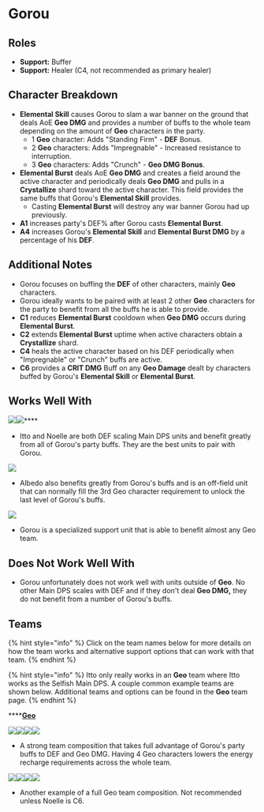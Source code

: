 # Gorou

## **Roles**

* **Support:** Buffer
* **Support:** Healer (C4, not recommended as primary healer)

## **Character Breakdown**

* **Elemental Skill** causes Gorou to slam a war banner on the ground that deals AoE **Geo DMG** and provides a number of buffs to the whole team depending on the amount of **Geo** characters in the party.
  * 1 **Geo** character: Adds "Standing Firm" - **DEF** Bonus.
  * 2 **Geo** characters: Adds "Impregnable" - Increased resistance to interruption.
  * 3 **Geo** characters: Adds "Crunch" - **Geo DMG Bonus**.
* **Elemental Burst** deals AoE **Geo DMG** and creates a field around the active character and periodically deals **Geo DMG** and pulls in a **Crystallize** shard toward the active character. This field provides the same buffs that Gorou's **Elemental Skill** provides.
  * Casting **Elemental Burst** will destroy any war banner Gorou had up previously.&#x20;
* **A1** increases party's DEF% after Gorou casts **Elemental Burst**.
* **A4** increases Gorou's **Elemental Skill** and **Elemental Burst DMG** by a percentage of his **DEF**.



## **Additional Notes**

* Gorou focuses on buffing the **DEF** of other characters, mainly **Geo** characters.
* Gorou ideally wants to be paired with at least 2 other **Geo** characters for the party to benefit from all the buffs he is able to provide.
* **C1** reduces **Elemental Burst** cooldown when **Geo DMG** occurs during **Elemental Burst**.
* **C2** extends **Elemental Burst** uptime when active characters obtain a **Crystallize** shard.
* **C4** heals the active character based on his DEF periodically when "Impregnable" or "Crunch" buffs are active.
* **C6** provides a **CRIT DMG** Buff on any **Geo Damage** dealt by characters buffed by Gorou's **Elemental Skill** or **Elemental Burst**.

## **Works Well With**

****![](../../.gitbook/assets/UI\_AvatarIcon\_Itto.png)****![](../../.gitbook/assets/UI\_AvatarIcon\_Noelle.png)****

* Itto and Noelle are both DEF scaling Main DPS units and benefit greatly from all of Gorou's party buffs. They are the best units to pair with Gorou.

![](../../.gitbook/assets/UI\_AvatarIcon\_Albedo.png)

* Albedo also benefits greatly from Gorou's buffs and is an off-field unit that can normally fill the 3rd Geo character requirement to unlock the last level of Gorou's buffs.

![](../../.gitbook/assets/Element\_Geo.webp)

* Gorou is a specialized support unit that is able to benefit almost any Geo team.

## **Does Not Work Well With**

* Gorou unfortunately does not work well with units outside of **Geo**. No other Main DPS scales with DEF and if they don't deal **Geo DMG,** they do not benefit from a number of Gorou's buffs.

## **Teams**

{% hint style="info" %}
Click on the team names below for more details on how the team works and alternative support options that can work with that team.
{% endhint %}

{% hint style="info" %}
Itto only really works in an **Geo** team where Itto works as the Selfish Main DPS. A couple common example teams are shown below. Additional teams and options can be found in the **Geo** team page.
{% endhint %}

****[**Geo**](./)

![](../../.gitbook/assets/UI\_AvatarIcon\_Itto.png)![](../../.gitbook/assets/UI\_AvatarIcon\_Gorou.png)![](../../.gitbook/assets/UI\_AvatarIcon\_Albedo.png)![](../../.gitbook/assets/UI\_AvatarIcon\_Zhongli.png)

* A strong team composition that takes full advantage of Gorou's party buffs to DEF and Geo DMG. Having 4 Geo characters lowers the energy recharge requirements across the whole team.

![](../../.gitbook/assets/UI\_AvatarIcon\_Noelle.png)![](../../.gitbook/assets/UI\_AvatarIcon\_Gorou.png)![](../../.gitbook/assets/UI\_AvatarIcon\_Aether\_Geo.png)![](../../.gitbook/assets/UI\_AvatarIcon\_Zhongli.png)

* Another example of a full Geo team composition. Not recommended unless Noelle is C6.

